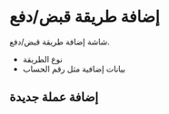 # إضافة طريقة قبض/دفع
شاشة إضافة طريقة قبض/دفع.
- نوع الطريقة  
- بيانات إضافية  مثل رقم الحساب
## إضافة عملة جديدة
